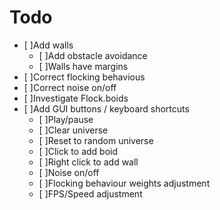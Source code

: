 # Todo

- [ ]Add walls
  - [ ]Add obstacle avoidance
  - [ ]Walls have margins
- [ ]Correct flocking behavious
- [ ]Correct noise on/off
- [ ]Investigate Flock.boids
- [ ]Add GUI buttons / keyboard shortcuts
  - [ ]Play/pause
  - [ ]Clear universe
  - [ ]Reset to random universe
  - [ ]Click to add boid
  - [ ]Right click to add wall
  - [ ]Noise on/off
  - [ ]Flocking behaviour weights adjustment
  - [ ]FPS/Speed adjustment